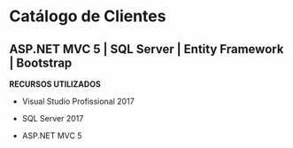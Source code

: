 # Catálogo de Clientes
## ASP.NET MVC 5 | SQL Server | Entity Framework | Bootstrap

**RECURSOS UTILIZADOS**

- Visual Studio Profissional 2017

- SQL Server 2017

- ASP.NET MVC 5
